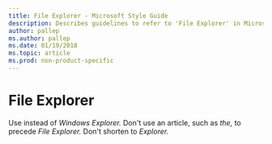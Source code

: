 ```yaml
---
title: File Explorer - Microsoft Style Guide
description: Describes guidelines to refer to 'File Explorer' in Microsoft documents and provides examples.
author: pallep
ms.author: pallep
ms.date: 01/19/2018
ms.topic: article
ms.prod: non-product-specific
---
```


# File Explorer

Use instead of *Windows Explorer.* Don't use an article, such as *the,* to precede *File Explorer.* Don't shorten to *Explorer.*
